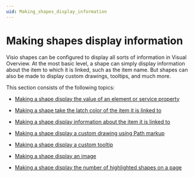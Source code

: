 ```yaml
---
uid: Making_shapes_display_information
---
```


# Making shapes display information

Visio shapes can be configured to display all sorts of information in Visual Overview. At the most basic level, a shape can simply display information about the item to which it is linked, such as the item name. But shapes can also be made to display custom drawings, tooltips, and much more.

This section consists of the following topics:

- [Making a shape display the value of an element or service property](Making_a_shape_display_the_value_of_an_element_or_service_property.md)

- [Making a shape take the latch color of the item it is linked to](Making_a_shape_take_the_latch_color_of_the_item_it_is_linked_to.md)

- [Making a shape display information about the item it is linked to](Making_a_shape_display_information_about_the_item_it_is_linked_to.md)

- [Making a shape display a custom drawing using Path markup](Making_a_shape_display_a_custom_drawing_using_Path_markup.md)

- [Making a shape display a custom tooltip](Making_a_shape_display_a_custom_tooltip.md)

- [Making a shape display an image](Making_a_shape_display_an_image.md)

- [Making a shape display the number of highlighted shapes on a page](Making_a_shape_display_the_number_of_highlighted_shapes_on_a_page.md)
